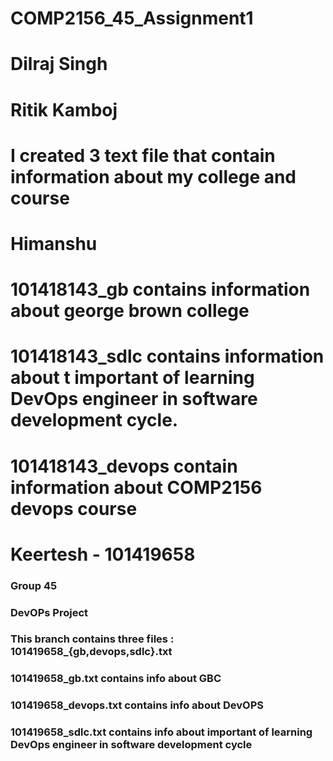 # COMP2156_45_Assignment1

# Dilraj Singh

# Ritik Kamboj
# I created 3 text file that contain information about my college and course


# Himanshu
# 101418143_gb contains information about george brown college
# 101418143_sdlc contains information about t important of learning DevOps engineer in software development cycle.
# 101418143_devops contain information about COMP2156 devops course


# Keertesh - 101419658

### Group 45

### DevOPs Project

### This branch contains three files : 101419658\_{gb,devops,sdlc}.txt

### 101419658_gb.txt contains info about GBC

### 101419658_devops.txt contains info about DevOPS

### 101419658_sdlc.txt contains info about important of learning DevOps engineer in software development cycle